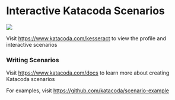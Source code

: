 # Interactive Katacoda Scenarios

[![](http://shields.katacoda.com/katacoda/kesseract/count.svg)](https://www.katacoda.com/kesseract "Get your profile on Katacoda.com")

Visit https://www.katacoda.com/kesseract to view the profile and interactive scenarios

### Writing Scenarios
Visit https://www.katacoda.com/docs to learn more about creating Katacoda scenarios

For examples, visit https://github.com/katacoda/scenario-example
